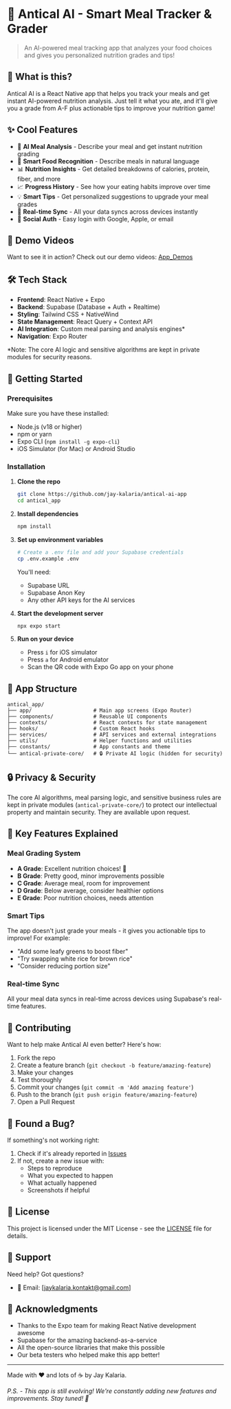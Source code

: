 # 🥑 Antical AI - Smart Meal Tracker & Grader

> An AI-powered meal tracking app that analyzes your food choices and gives you personalized nutrition grades and tips!

## 🎯 What is this?

Antical AI is a React Native app that helps you track your meals and get instant AI-powered nutrition analysis. Just tell it what you ate, and it'll give you a grade from A-F plus actionable tips to improve your nutrition game!

## ✨ Cool Features

-   🤖 **AI Meal Analysis** - Describe your meal and get instant nutrition grading
-   📸 **Smart Food Recognition** - Describe meals in natural language
-   📊 **Nutrition Insights** - Get detailed breakdowns of calories, protein, fiber, and more
-   📈 **Progress History** - See how your eating habits improve over time
-   💡 **Smart Tips** - Get personalized suggestions to upgrade your meal grades
-   🔄 **Real-time Sync** - All your data syncs across devices instantly
-   🔐 **Social Auth** - Easy login with Google, Apple, or email

## 🎥 Demo Videos

Want to see it in action? Check out our demo videos: [App_Demos](https://drive.google.com/drive/folders/1sYoWRFgJvZaqxDOUSIuAui0w1YA_n9x0?usp=share_link)  

## 🛠️ Tech Stack

-   **Frontend**: React Native + Expo
-   **Backend**: Supabase (Database + Auth + Realtime)
-   **Styling**: Tailwind CSS + NativeWind
-   **State Management**: React Query + Context API
-   **AI Integration**: Custom meal parsing and analysis engines\*
-   **Navigation**: Expo Router

\*Note: The core AI logic and sensitive algorithms are kept in private modules for security reasons.

## 🚀 Getting Started

### Prerequisites

Make sure you have these installed:

-   Node.js (v18 or higher)
-   npm or yarn
-   Expo CLI (`npm install -g expo-cli`)
-   iOS Simulator (for Mac) or Android Studio

### Installation

1. **Clone the repo**

    ```bash
    git clone https://github.com/jay-kalaria/antical-ai-app
    cd antical_app
    ```

2. **Install dependencies**

    ```bash
    npm install
    ```

3. **Set up environment variables**

    ```bash
    # Create a .env file and add your Supabase credentials
    cp .env.example .env
    ```

    You'll need:

    - Supabase URL
    - Supabase Anon Key
    - Any other API keys for the AI services

4. **Start the development server**

    ```bash
    npx expo start
    ```

5. **Run on your device**
    - Press `i` for iOS simulator
    - Press `a` for Android emulator
    - Scan the QR code with Expo Go app on your phone

## 📱 App Structure

```
antical_app/
├── app/                    # Main app screens (Expo Router)
├── components/             # Reusable UI components
├── contexts/               # React contexts for state management
├── hooks/                  # Custom React hooks
├── services/               # API services and external integrations
├── utils/                  # Helper functions and utilities
├── constants/              # App constants and theme
└── antical-private-core/   # 🔒 Private AI logic (hidden for security)
```

## 🔒 Privacy & Security

The core AI algorithms, meal parsing logic, and sensitive business rules are kept in private modules (`antical-private-core/`) to protect our intellectual property and maintain security. They are available upon request.

## 🎨 Key Features Explained

### Meal Grading System

-   **A Grade**: Excellent nutrition choices! 🌟
-   **B Grade**: Pretty good, minor improvements possible
-   **C Grade**: Average meal, room for improvement
-   **D Grade**: Below average, consider healthier options
-   **E Grade**: Poor nutrition choices, needs attention

### Smart Tips

The app doesn't just grade your meals - it gives you actionable tips to improve! For example:

-   "Add some leafy greens to boost fiber"
-   "Try swapping white rice for brown rice"
-   "Consider reducing portion size"

### Real-time Sync

All your meal data syncs in real-time across devices using Supabase's real-time features.

## 🧩 Contributing

Want to help make Antical AI even better? Here's how:

1. Fork the repo
2. Create a feature branch (`git checkout -b feature/amazing-feature`)
3. Make your changes
4. Test thoroughly
5. Commit your changes (`git commit -m 'Add amazing feature'`)
6. Push to the branch (`git push origin feature/amazing-feature`)
7. Open a Pull Request

## 🐛 Found a Bug?

If something's not working right:

1. Check if it's already reported in [Issues](https://github.com/jay-kalaria/antical-ai-app/issues)
2. If not, create a new issue with:
    - Steps to reproduce
    - What you expected to happen
    - What actually happened
    - Screenshots if helpful

## 📄 License

This project is licensed under the MIT License - see the [LICENSE](LICENSE) file for details.

## 🤝 Support

Need help? Got questions?

-   📧 Email: [jaykalaria.kontakt@gmail.com]

## 🙏 Acknowledgments

-   Thanks to the Expo team for making React Native development awesome
-   Supabase for the amazing backend-as-a-service
-   All the open-source libraries that make this possible
-   Our beta testers who helped make this app better!

---

Made with ❤️ and lots of ☕ by Jay Kalaria.

_P.S. - This app is still evolving! We're constantly adding new features and improvements. Stay tuned! 🚀_
